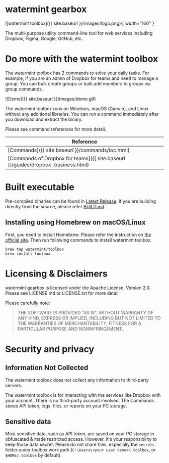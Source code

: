 # watermint gearbox

![watermint toolbox]({{ site.baseurl }}/images/logo.png){: width="160" }

The multi-purpose utility command-line tool for web services including Dropbox, Figma, Google, GitHub, etc.

# Do more with the watermint toolbox

The watermint toolbox has 2 commands to solve your daily tasks. For example, if you are an admin of Dropbox for teams and need to manage a group. You can bulk create groups or bulk add members to groups via group commands.

![Demo]({{ site.baseurl }}/images/demo.gif)

The watermint toolbox runs on Windows, macOS (Darwin), and Linux without any additional libraries. You can run a command immediately after you download and extract the binary.

Please see command references for more detail.

| Reference                                                                        |
|----------------------------------------------------------------------------------|
| [Commands]({{ site.baseurl }}/commands/toc.html)                                 |
| [Commands of Dropbox for teams]({{ site.baseurl }}/guides/dropbox-business.html) |

# Built executable

Pre-compiled binaries can be found in [Latest Release](https://github.com/watermint/toolbox/releases/latest). If you are building directly from the source, please refer [BUILD.md](BUILD.md).

## Installing using Homebrew on macOS/Linux

First, you need to install Homebrew. Please refer the instruction on [the official site](https://brew.sh/). Then run following commands to install watermint toolbox.
```
brew tap watermint/toolbox
brew install toolbox
```

# Licensing & Disclaimers

watermint gearbox is licensed under the Apache License, Version 2.0.
Please see LICENSE.md or LICENSE.txt for more detail.

Please carefully note:
> THE SOFTWARE IS PROVIDED "AS IS", WITHOUT WARRANTY OF ANY KIND, EXPRESS OR
> IMPLIED, INCLUDING BUT NOT LIMITED TO THE WARRANTIES OF MERCHANTABILITY,
> FITNESS FOR A PARTICULAR PURPOSE AND NONINFRINGEMENT.

# Security and privacy

## Information Not Collected 

The watermint toolbox does not collect any information to third-party servers.

The watermint toolbox is for interacting with the services like Dropbox with your account. There is no third-party account involved. The Commands stores API token, logs, files, or reports on your PC storage.

## Sensitive data

Most sensitive data, such as API token, are saved on your PC storage in obfuscated & made restricted access. However, it's your responsibility to keep those data secret. 
Please do not share files, especially the `secrets` folder under toolbox work path (`C:\Users\<your user name>\.toolbox`, or `$HOME/.toolbox` by default).

